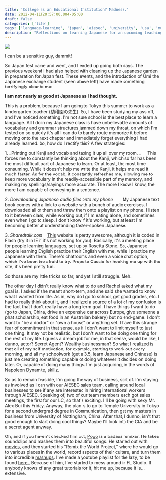```yaml
---
title: 'College as an Educational Institution? Madness.'
date: 2012-04-11T20:57:00.004-05:00
draft: false
categories: ['life']
tags: ['language-learning', 'japan', 'aiesec', 'university', 'usa', 'music']
description: "Reflections on learning Japanese for an upcoming teaching job in Tokyo, alternative language learning strategies, and thoughts on long-term life goals."
---
```


[![](http://3.bp.blogspot.com/-wlHzBRHnDRM/T39kYYepbZI/AAAAAAAAAMs/9EfoXiU9Bik/s400/IMG_1042.JPG)](http://3.bp.blogspot.com/-wlHzBRHnDRM/T39kYYepbZI/AAAAAAAAAMs/9EfoXiU9Bik/s1600/IMG_1042.JPG)

I can be a sensitive guy, dammit!



So Japan fest came and went, and I ended up going both days. The previous weekend I had also helped with cleaning up the Japanese garden in preparation for Japan fest. These events, and the introduction of Umi the Japanese exchange student (seen above left) have made something terrifyingly clear to me:

**I am not nearly as good at Japanese as I had thought.**

This is a problem, because I am going to Tokyo this summer to work as a kindergarten teacher (幼稚園の先生). So, I have been studying my ass off, and I've noticed something. I'm not sure school is the best place to learn a language. All I do in my Japanese class is have unbelievable amounts of vocabulary and grammar structures jammed down my throat, on which I'm tested on so quickly it's all I can do to barely route memorize it before moving onto the next chapter and immediately forget everything I had already learned. So, how do I rectify this? A few strategies:

1\. _Printing out Kanji and vocab and taping it up all over my room. _
     This forces me to constantly be thinking about the Kanji, which so far has been the most difficult part of Japanese to learn. Or at least, the most time consuming. While it doesn't help me write the Kanji, it helps me read it much faster. As for the vocab, it constantly refreshes me, allowing me to keep more vocabulary in the readily-accessible part of my memory, and making my spellings/sayings more accurate. The more I know I know, the more I am capable of conveying in a sentence.

2\. _Downloading Japanese audio files onto my phone_
       My Japanese text book comes with a link to a website with a bunch of audio exercises. I downloaded all of them and threw them onto a playlist on my phone. I listen to it between class, while working out, if I'm eating alone, and sometimes even when I go to sleep. I don't know if it's working, but at least I'm becoming better at understanding faster-spoken Japanese.

3\. _Sharedtalk.com_
   [This](http://www.sharedtalk.com/) website is pretty awesome, although it is coded in Flash (try it in IE if it's not working for you). Basically, it's a meeting place for people learning languages, set up by Rosetta Stone. So, Japanese people learning English practice their English with me, while I practice my Japanese with them. There's chatrooms and even a voice chat option, which I've been too afraid to try. Props to Cassie for hooking me up with the site, it's been pretty fun.

So those are my little tricks so far, and yet I still struggle. Meh.

The other day I didn't really know what to do and Rachel asked what my goal is. I asked if she meant short-term, and she said she wanted to know what I wanted from life. As in, why do I go to school, get good grades, etc. I had to really think about it, and I realized a source of a lot of my confusion is the fact that I don't really have a long term goal. I have things I want to do (go to Japan, China, drive an expensive car across Europe, give someone a phat scholarship, eat food in an Australian bakery) but no end-game. I don't want to "be a doctor" or "own a house" or anything set. I have this strange fear of commitment in that sense, as if I don't want to limit myself to just one thing. It may not be realistic, but I don't want to be doing one thing for the rest of my life. I guess a dream job for me, in that sense, would be like, I dunno, actor? Secret Agent? Wealthy businessman? So what I realized is that all of my self-motivation, for example, starting to work out every morning, and all my schoolwork (get a 3.5, learn Japanese and Chinese) is just me creating something capable of doing whatever it decides on doing later. Or, capable of doing many things. I'm just acquiring, in the words of Napoleon Dynamite, skillz.

So as to remain feasible, I'm going the way of business, sort of. I'm staying as involved as I can with our AIESEC sales team, calling around local businesses to see if any are interested in hiring international workers through AIESEC. Speaking of, two of our team members each got sales meetings, the first for our LC, so that's exciting. I'll be going with sexy Mr. Alex Bui this Friday. Anyway, the plan is to go to Temple University in Tokyo for a second undergrad degree in Communication, then get my masters in business from University of Nottingham, China. After that, I dunno, isn't that good enough to start doing cool things? Maybe I'll look into the CIA and be a secret agent anyway.

Oh, and if you haven't checked him out, [Pogo](http://www.pogomix.net/) is a badass remixer. He takes soundclips and mashes them into beautiful songs. He started out with [movies](http://www.youtube.com/watch?v=5HvnEX0uqQM&feature=autoplay&list=PL77039F817332B993&lf=mh_lolz&playnext=7), and then started his "Remix the World Project," where he would go to various places in the world, record aspects of their culture, and turn them into incredible [mashups](http://www.youtube.com/watch?v=-tCc4abTuaE&feature=autoplay&list=PL77039F817332B993&lf=mh_lolz&playnext=6). I've made a youtube playlist for the lazy, to be found [here. ](http://www.youtube.com/playlist?list=PL77039F817332B993) Because of him, I've started to mess around in FL Studio. If anybody knows of any great tutorials for it, hit me up, because it is... extensive.
